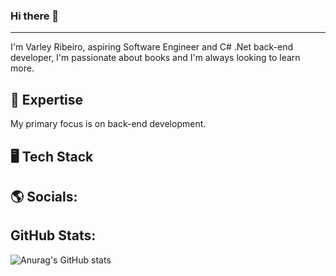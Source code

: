 ### Hi there 👋
----
I'm Varley Ribeiro, aspiring Software Engineer and C# .Net back-end developer, I'm passionate about books and I'm always looking to learn more.

🚀 Expertise
----
My primary focus is on back-end development.

🖥 Tech Stack
----

🌎 Socials:
----

GitHub Stats:
----
![Anurag's GitHub stats](https://github-readme-stats.vercel.app/api?username=anuraghazra&show_icons=true&theme=dark)

<!--
**VarleyS/VarleyS** is a ✨ _special_ ✨ repository because its `README.md` (this file) appears on your GitHub profile.

Here are some ideas to get you started:

- 🔭 I’m currently working on ...
- 🌱 I’m currently learning ...
- 👯 I’m looking to collaborate on ...
- 🤔 I’m looking for help with ...
- 💬 Ask me about ...
- 📫 How to reach me: ...
- 😄 Pronouns: ...
- ⚡ Fun fact: ...
-->

